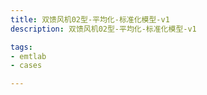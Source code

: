 ```yaml
---
title: 双馈风机02型-平均化-标准化模型-v1
description: 双馈风机02型-平均化-标准化模型-v1

tags:
- emtlab
- cases

---
```


<!-- import DocCardList from '@theme/DocCardList';

<DocCardList /> -->